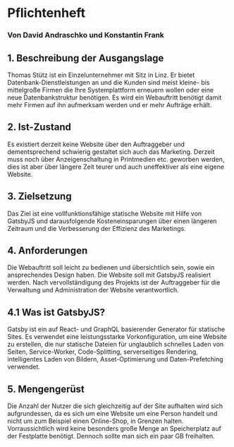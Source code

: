 # Pflichtenheft
### Von David Andraschko und Konstantin Frank

## 1. Beschreibung der Ausgangslage
Thomas Stütz ist ein Einzelunternehmer mit Sitz in Linz. Er bietet Datenbank-Dienstleistungen an und die Kunden
sind meist kleine- bis mittelgroße Firmen die Ihre Systemplattform erneuern wollen oder eine neue Datenbankstruktur
benötigen. Es wird ein Webauftritt benötigt damit mehr Firmen auf ihn aufmerksam werden und er mehr Aufträge erhält.

## 2. Ist-Zustand
Es existiert derzeit keine Website über den Auftraggeber und dementsprechend schwierig gestaltet sich auch das Marketing.
Derzeit muss noch über Anzeigenschaltung in Printmedien etc. geworben werden, dies ist aber über längere Zeit teurer und auch
uneffektiver als eine eigene Website.

## 3. Zielsetzung
Das Ziel ist eine vollfunktionsfähige statische Website mit Hilfe von GatsbyJS und darausfolgende Kosteneinsparungen über einen
längeren Zeitraum und die Verbesserung der Effizienz des Marketings.

## 4. Anforderungen
Die Webauftritt soll leicht zu bedienen und übersichtlich sein, sowie ein ansprechendes Design haben. Die Website soll mit
GatsbyJS realisiert werden. Nach vervollständigung des Projekts ist der Auftraggeber für die Verwaltung und Administration der
Website verantwortlich.

## 4.1 Was ist GatsbyJS?
Gatsby ist ein auf React- und GraphQL basierender Generator für statische Sites. Es verwendet eine leistungsstarke Vorkonfiguration,
um eine Website zu erstellen, die nur statische Dateien für unglaublich schnelles Laden von Seiten, Service-Worker,
Code-Splitting, serverseitiges Rendering, intelligentes Laden von Bildern, Asset-Optimierung und Daten-Prefetching verwendet.

## 5. Mengengerüst
Die Anzahl der Nutzer die sich gleichzeitig auf der Site aufhalten wird sich aufgrundessen, da es sich um eine Website um eine Person handelt
und nicht um zum Beispiel einen Online-Shop, in Grenzen halten.
Vorraussichtlich wird keine besonders große Menge an Speicherplatz auf der Festplatte benötigt. Dennoch sollte man sich ein paar GB freihalten.
